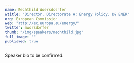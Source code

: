 ```yaml
---
name: Mechthild Woersdoerfer
wtitle: "Director, Directorate A: Energy Policy, DG ENER"
org: European Commission
web: "http://ec.europa.eu/energy/"
twitter: mworsdorfer
thumb: "/img/speakers/mechthild.jpg"
full_image: ""
published: true
---
```




Speaker bio to be confirmed.
